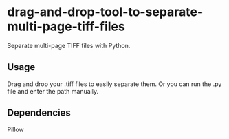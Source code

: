 # drag-and-drop-tool-to-separate-multi-page-tiff-files
Separate multi-page TIFF files with Python.
## Usage
Drag and drop your .tiff files to easily separate them. Or you can run the .py file and enter the path manually.
## Dependencies
Pillow
